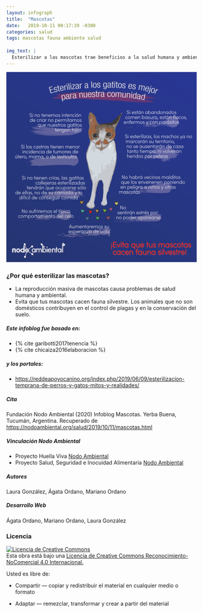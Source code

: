 ```yaml
---
layout: infograph
title:  "Mascotas"
date:   2019-10-11 00:17:39 -0300
categories: salud 
tags: mascotas fauna ambiente salud

img_text: |
  Esterilizar a las mascotas trae beneficios a la salud humana y ambiental.
---
```


![Mascotas](/assets/images/infograph/Mascotas.png)

<!--section-->

### ¿Por qué esterilizar las mascotas?
* La reproducción masiva de mascotas causa problemas de salud humana y ambiental.
* Evita que tus mascotas cacen fauna silvestre. Los animales que no son domésticos contribuyen en el control de plagas y en la conservación del suelo.

##### Este infoblog fue basado en: 
+ {% cite garibotti2017tenencia %}
+ {% cite chicaiza2016elaboracion %}

##### y los portales:
+ https://reddeapoyocanino.org/index.php/2019/06/09/esterilizacion-temprana-de-perros-y-gatos-mitos-y-realidades/


##### Cita
Fundación Nodo Ambiental (2020) Infoblog Mascotas. Yerba Buena, Tucumán, Argentina. Recuperado de https://nodoambiental.org/salud/2019/10/11/mascotas.html


##### Vinculación Nodo Ambiental
- Proyecto Huella Viva <a href="https://nodoambiental.org">Nodo Ambiental</a>
- Proyecto Salud, Seguridad e Inocuidad Alimentaria <a href="https://nodoambiental.org">Nodo Ambiental</a>


##### Autores 
Laura González, Ágata Ordano, Mariano Ordano


##### Desarrollo Web
Ágata Ordano, Mariano Ordano, Laura González


### Licencia
<a rel="license" href="http://creativecommons.org/licenses/by-nc/4.0/"><img alt="Licencia de Creative Commons" style="border-width:0" src="https://licensebuttons.net/l/by-nc/4.0/88x31.png" /></a><br />Esta obra está bajo una <a rel="license" href="https://creativecommons.org/licenses/by-nc/4.0/deed.es_ES">Licencia de Creative Commons Reconocimiento-NoComercial 4.0 Internacional.</a>

Usted es libre de:

+ Compartir — copiar y redistribuir el material en cualquier medio o formato

+ Adaptar — remezclar, transformar y crear a partir del material

